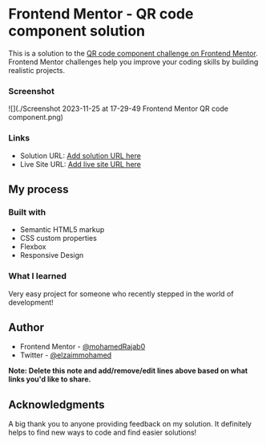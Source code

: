 # Frontend Mentor - QR code component solution

This is a solution to the [QR code component challenge on Frontend Mentor](https://www.frontendmentor.io/challenges/qr-code-component-iux_sIO_H). Frontend Mentor challenges help you improve your coding skills by building realistic projects. 


### Screenshot

![](./Screenshot 2023-11-25 at 17-29-49 Frontend Mentor QR code component.png)



### Links

- Solution URL: [Add solution URL here](https://your-solution-url.com)
- Live Site URL: [Add live site URL here](https://your-live-site-url.com)

## My process

### Built with

- Semantic HTML5 markup
- CSS custom properties
- Flexbox
- Responsive Design

### What I learned

Very easy project for someone who recently stepped in the world of development!


## Author


- Frontend Mentor - [@mohamedRajab0](https://www.frontendmentor.io/profile/mohamedRajab0)
- Twitter - [@elzaimmohamed](https://www.twitter.com/elzaimmohamed)

**Note: Delete this note and add/remove/edit lines above based on what links you'd like to share.**

## Acknowledgments

A big thank you to anyone providing feedback on my solution. It definitely helps to find new ways to code and find easier solutions!
